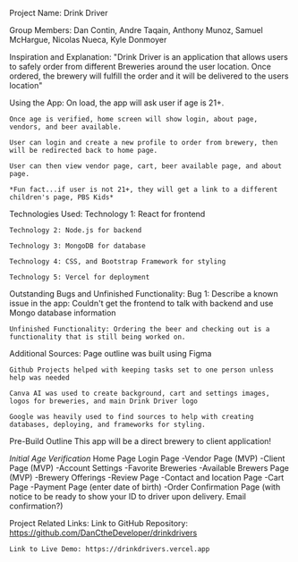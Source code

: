 Project Name:
    Drink Driver

Group Members:
    Dan Contin, Andre Taqain, Anthony Munoz, Samuel McHargue, Nicolas Nueca, Kyle Donmoyer

Inspiration and Explanation:
    "Drink Driver is an application that allows users to safely order from different Breweries around the user location. Once ordered, the brewery will fulfill the order and it will be delivered to the users location"

Using the App:
    On load, the app will ask user if age is 21+.

    Once age is verified, home screen will show login, about page, vendors, and beer available.

    User can login and create a new profile to order from brewery, then will be redirected back to home page.

    User can then view vendor page, cart, beer available page, and about page.

    *Fun fact...if user is not 21+, they will get a link to a different children's page, PBS Kids*

Technologies Used:
    Technology 1: React for frontend 

    Technology 2: Node.js for backend

    Technology 3: MongoDB for database 

    Technology 4: CSS, and Bootstrap Framework for styling

    Technology 5: Vercel for deployment

Outstanding Bugs and Unfinished Functionality:
    Bug 1: Describe a known issue in the app: Couldn't get the frontend to talk with backend and use Mongo database information 

    Unfinished Functionality: Ordering the beer and checking out is a functionality that is still being worked on.

Additional Sources: 
    Page outline was built using Figma

    Github Projects helped with keeping tasks set to one person unless help was needed

    Canva AI was used to create background, cart and settings images, logos for breweries, and main Drink Driver logo

    Google was heavily used to find sources to help with creating databases, deploying, and frameworks for styling. 


Pre-Build Outline
This app will be a direct brewery to client application!

*Initial Age Verification*
Home Page
Login Page
-Vendor Page (MVP)
-Client Page (MVP)
    -Account Settings
    -Favorite Breweries
-Available Brewers Page (MVP)
    -Brewery Offerings
    -Review Page
    -Contact and location Page
-Cart Page
    -Payment Page (enter date of birth)
-Order Confirmation Page (with notice to be ready to show your ID to driver upon delivery. Email confirmation?)


Project Related Links:
    Link to GitHub Repository: https://github.com/DanCtheDeveloper/drinkdrivers 
    
    Link to Live Demo: https://drinkdrivers.vercel.app